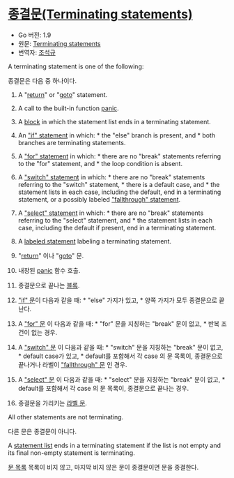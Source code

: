 # [종결문(Terminating statements)](terminating-statements)

* Go 버전: 1.9
* 원문: [Terminating statements](https://golang.org/ref/spec#Terminating_statements)
* 번역자: [조석규](@ezaurum)

A terminating statement is one of the following:

종결문은 다음 중 하나이다.

  1. A "[return](/Statements/return_statements.html)" or "[goto](/Statements/goto_statements.html)" statement.
  2. A call to the built-in function [panic](/Built-in%20functions/handling_panics.html).
  3. A [block](/Blocks/#Block) in which the statement list ends in a terminating statement.
  4. An ["if" statement](/Statements/if_statements.html) in which:
    * the "else" branch is present, and
    * both branches are terminating statements.
  5. A ["for" statement](/Statements/for_statements.html) in which:
    * there are no "break" statements referring to the "for" statement, and
    * the loop condition is absent.
  6. A ["switch" statement](/Statements/switch_statements.html) in which:
    * there are no "break" statements referring to the "switch" statement,
    * there is a default case, and
    * the statement lists in each case, including the default, end in a terminating statement, or a possibly labeled ["fallthrough" statement](/Statements/fallthrough_statements.html).
  7. A ["select" statement](/Statements/select_statements.html) in which:
    * there are no "break" statements referring to the "select" statement, and
    * the statement lists in each case, including the default if present, end in a terminating statement.
  8. A [labeled statement](/Statements/labeled_statements.html) labeling a terminating statement.

  1. "[return](/Statements/return_statements.html)" 이나 "[goto](/Statements/goto_statements.html)" 문.
  2. 내장된 [panic](/Built-in%20functions/handling_panics.html) 함수 호출.
  3. 종결문으로 끝나는 [블록](/Blocks/#Block).
  4. ["if" 문](/Statements/if_statements.html)이 다음과 같을 때:
    * "else" 가지가 있고,
    * 양쪽 가지가 모두 종결문으로 끝난다.
  5. A ["for" 문](/Statements/for_statements.html) 이 다음과 같을 때:
    * "for" 문을 지칭하는 "break" 문이 없고,
    * 반복 조건이 없는 경우.
  6. A ["switch" 문](/Statements/switch_statements.html) 이 다음과 같을 때:
    * "switch" 문을 지칭하는 "break" 문이 없고,
    * default case가 있고,
    * default를 포함해서 각 case 의 문 목록이, 종결문으로 끝나거나 라벨이 ["fallthrough" 문](/Statements/fallthrough_statements.html) 인 경우.
  7. A ["select" 문](/Statements/select_statements.html) 이 다음과 같을 때:
    * "select" 문을 지칭하는 "break" 문이 없고,
    * default를 포함해서 각 case 의 문 목록이, 종결문으로 끝나는 경우.
  8. 종결문을 가리키는 [라벨 문](/Statements/labeled_statements.html).

All other statements are not terminating.

다른 문은 종결문이 아니다.

A [statement list](/Blocks/) ends in a terminating statement if the list is not empty and its final non-empty statement is terminating.

[문 목록](/Blocks/) 목록이 비지 않고, 마지막 비지 않은 문이 종결문이면 문을 종결한다.
